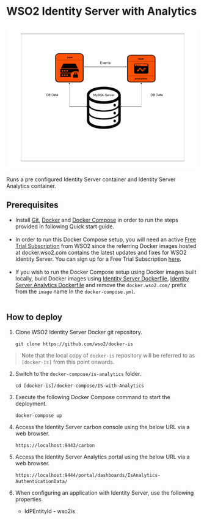 # WSO2 Identity Server with Analytics

![WSO2 Identity Server with Analytics](deployment-diagram.png)

Runs a pre configured Identity Server container and Identity Server Analytics container.

## Prerequisites

 * Install [Git](https://git-scm.com/book/en/v2/Getting-Started-Installing-Git), [Docker](https://www.docker.com/get-docker) and [Docker Compose](https://docs.docker.com/compose/install/#install-compose)
   in order to run the steps provided in following Quick start guide. <br><br>
  * In order to run this Docker Compose setup, you will need an active [Free Trial Subscription](https://wso2.com/free-trial-subscription) 
   from WSO2 since the referring Docker images hosted at docker.wso2.com contains the latest updates and fixes for WSO2 Identity Server. You can sign up for a Free Trial Subscription [here](https://wso2.com/free-trial-subscription). <br><br>
 * If you wish to run the Docker Compose setup using Docker images built locally, build Docker images using [Identity Server Dockerfile](../../dockerfiles/is/README.md), [Identity Server Analytics Dockerfile](../../dockerfiles/is-analytics/README.md) and remove the `docker.wso2.com/` prefix from the `image` name In the `docker-compose.yml`. <br><br>
## How to deploy

  1. Clone WSO2 Identity Server Docker git repository.
     ```
     git clone https://github.com/wso2/docker-is
     ```
  > Note that the local copy of `docker-is` repository will be referred to as `[docker-is]` from this point onwards.

  2. Switch to the `docker-compose/is-analytics` folder.
     ```
     cd [docker-is]/docker-compose/IS-with-Analytics
     ```

  3. Execute the following Docker Compose command to start the deployment.
     ```
     docker-compose up
     ```

  4. Access the Identity Server carbon console using the below URL via a web browser.
     ```
     https://localhost:9443/carbon
     ```
  5. Access the Identity Server Analytics portal using the below URL via a web browser.
     ```
     https://localhost:9444/portal/dashboards/IsAnalytics-AuthenticationData/
     ```

  6. When configuring an application with Identity Server, use the following properties
      * IdPEntityId - wso2is
